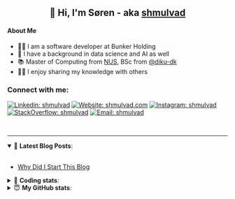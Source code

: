 <h2 align="center">
	👋 Hi, I'm Søren - aka <a href="https://shmulvad.com">shmulvad</a>
</h2>

#### About Me
- 👨‍💻 I am a software developer at Bunker Holding
- 🤖 I have a background in data science and AI as well
- 📚 Master of Computing from [NUS], BSc from [@diku-dk]
- 👨‍🏫 I enjoy sharing my knowledge with others

### Connect with me:

[![Linkedin: shmulvad](https://img.shields.io/badge/shmulvad-blue?style=flat&logo=Linkedin&logoColor=white)][linkedin]
[![Website: shmulvad.com](https://img.shields.io/badge/shmulvad.com-47CCCC?&style=flat&logo=Google-Chrome&logoColor=white)][website]
[![Instagram: shmulvad](https://img.shields.io/badge/-@shmulvad-purple?style=flat&logo=Instagram&logoColor=white)][instagram]
[![StackOverflow: shmulvad](https://img.shields.io/badge/shmulvad-FE7A16?style=flat&logo=stack-overflow&logoColor=white)][stackOverflow]
[![Email: shmulvad](https://img.shields.io/badge/shmulvad-D14836?style=flat&logo=gmail&logoColor=white)][mail]

<br />

---

<details open>
 <summary>📕 <b>Latest Blog Posts</b>: </summary>

<br>

<!-- BLOG-POST-LIST:START -->
- [Why Did I Start This Blog](https://shmulvad.com/blog/why-did-start-this-blog)
<!-- BLOG-POST-LIST:END -->

</details>

<!-- --- -->

<details>
 <summary>🤖 <b>Coding stats</b>: </summary>

<br>

NOTE: Doesn't track coding at work.

<!--START_SECTION:waka-->
![Code Time](http://img.shields.io/badge/Code%20Time-3%2C067%20hrs%202%20mins-blue)

**I'm an Early 🐤** 

```text
🌞 Morning                1756 commits        ███████░░░░░░░░░░░░░░░░░░   27.43 % 
🌆 Daytime                2662 commits        ██████████░░░░░░░░░░░░░░░   41.59 % 
🌃 Evening                1385 commits        █████░░░░░░░░░░░░░░░░░░░░   21.64 % 
🌙 Night                  598 commits         ██░░░░░░░░░░░░░░░░░░░░░░░   09.34 % 
```


📊 **This Week I Spent My Time On** 

```text
💬 Programming Languages: 
Python                   5 hrs 23 mins       ███████████░░░░░░░░░░░░░░   42.28 % 
Other                    3 hrs 6 mins        ██████░░░░░░░░░░░░░░░░░░░   24.43 % 
TypeScript               2 hrs 8 mins        ████░░░░░░░░░░░░░░░░░░░░░   16.76 % 
Text                     30 mins             █░░░░░░░░░░░░░░░░░░░░░░░░   03.99 % 
CSV                      20 mins             █░░░░░░░░░░░░░░░░░░░░░░░░   02.67 % 

🔥 Editors: 
VS Code                  9 hrs               ██████████████████░░░░░░░   70.64 % 
Zsh                      3 hrs 4 mins        ██████░░░░░░░░░░░░░░░░░░░   24.08 % 
Sublime Text             40 mins             █░░░░░░░░░░░░░░░░░░░░░░░░   05.27 % 

🐱‍💻 Projects: 
km24-core                11 hrs 33 mins      ███████████████████████░░   90.71 % 
Unknown Project          40 mins             █░░░░░░░░░░░░░░░░░░░░░░░░   05.27 % 
company-scrapers         30 mins             █░░░░░░░░░░░░░░░░░░░░░░░░   04.02 % 
```


 Last Updated on 24/02/2025 18:50:59 UTC
<!--END_SECTION:waka-->

</details>

<!-- --- -->

<details>
 <summary>😇 <b>My GitHub stats</b>: </summary>

<br>

<img align="left" alt="shmulvad's Github Stats" src="https://github-readme-stats.vercel.app/api?username=shmulvad&show_icons=true&hide_border=true" />

</details>



[website]: https://shmulvad.com
[linkedin]: https://linkedin.com/in/shmulvad
[instagram]: https://instagram.com/shmulvad
[stackOverflow]: https://stackoverflow.com/users/9248793/shmulvad
[mail]: mailto:shmulvad@gmail.com
[@diku-dk]: https://github.com/diku-dk
[github]: https://github.com/shmulvad
[NUS]: https://www.nus.edu.sg
